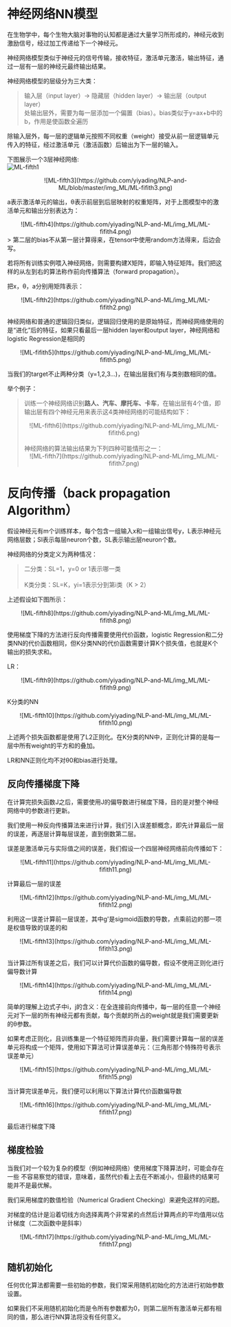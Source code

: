 # 神经网络NN模型
在生物学中，每个生物大脑对事物的认知都是通过大量学习所形成的，神经元收到激励信号，经过加工传递给下一个神经元。

神经网络模型类似于神经元的信号传输，接收特征，激活单元激活，输出特征，通过一层有一层的神经元最终输出结果。

神经网络模型的层级分为三大类：
> 输入层（input layer）-> 隐藏层（hidden layer）-> 输出层（output layer）<br>
> 处输出层外，需要为每一层添加一个偏置（bias）。bias类似于y=ax+b中的b，作用是使函数全遍历

除输入层外，每一层的逻辑单元按照不同权重（weight）接受从前一层逻辑单元传入的特征，经过激活单元（激活函数）后输出为下一层的输入。

下图展示一个3层神经网络:<br>
![ML-fifth1](https://github.com/yiyading/NLP-and-ML/blob/master/img_ML/ML-fifith1.png)</br>

<center>![ML-fifth3](https://github.com/yiyading/NLP-and-ML/blob/master/img_ML/ML-fifith3.png)</center>

a表示激活单元的输出，θ表示前层到后层映射的权重矩阵，对于上图模型中的激活单元和输出分别表达为：
<center>![ML-fifth4](https://github.com/yiyading/NLP-and-ML/img_ML/ML-fifith4.png)</center>
> 第二层的bias不从第一层计算得来，在tensor中使用random方法得来，后边会写。

若将所有训练实例喂入神经网络，则需要构建X矩阵，即输入特征矩阵。我们把这样的从左到右的算法称作前向传播算法（forward propagation）。

把x，θ，a分别用矩阵表示：<br>
<center>![ML-fifth2](https://github.com/yiyading/NLP-and-ML/img_ML/ML-fifith2.png)</center>

神经网络和普通的逻辑回归类似，逻辑回归使用的是原始特征，而神经网络使用的是“进化”后的特征，如果只看最后一层hidden layer和output layer，神经网络和logistic Regression是相同的

<center>![ML-fifith5](https://github.com/yiyading/NLP-and-ML/img_ML/ML-fifith5.png)</center>

当我们的target不止两种分类（y=1,2,3...)，在输出层我们有与类别数相同的值。

举个例子：
> 训练一个神经网络识别**路人、汽车、摩托车、卡车**，在输出层有4个值，即输出层有四个神经元用来表示这4类神经网络的可能结构如下：<br>
> <center>![ML-fifth6](https://github.com/yiyading/NLP-and-ML/img_ML/ML-fifith6.png)</center><br>
> 神经网络的算法输出结果为下列四种可能情形之一：<br>
> <center>![ML-fifth7](https://github.com/yiyading/NLP-and-ML/img_ML/ML-fifith7.png)</center>

# 反向传播（back propagation Algorithm）
假设神经元有m个训练样本，每个包含一组输入x和一组输出信号y，L表示神经元网络层数；Sl表示每层neuron个数，SL表示输出层neuron个数。

神经网络的分类定义为两种情况：
> 二分类：SL=1，y=0 or 1表示哪一类 
> <br><br>
> K类分类：SL=K，yi=1表示分到第i类（K > 2）

上述假设如下图所示：
<center>![ML-fifth8](https://github.com/yiyading/NLP-and-ML/img_ML/ML-fifith8.png)</center>

使用梯度下降的方法进行反向传播需要使用代价函数，logistic Regression和二分类NN的代价函数相同，但K分类NN的代价函数需要计算K个损失值，也就是K个输出的损失求和。

LR：
<center>![ML-fifth9](https://github.com/yiyading/NLP-and-ML/img_ML/ML-fifith9.png)</center>

K分类的NN
<center>![ML-fifth10](https://github.com/yiyading/NLP-and-ML/img_ML/ML-fifith10.png)</center>

上述两个损失函数都是使用了L2正则化。在K分类的NN中，正则化计算的是每一层中所有weight的平方和的叠加。

LR和NN正则化均不对θ0和bias进行处理。

## 反向传播梯度下降
在计算完损失函数J之后，需要使用J的偏导数进行梯度下降，目的是对整个神经网络中的参数进行更新。

我们使用一种反向传播算法来进行计算，我们引入误差额概念，即先计算最后一层的误差，再逐层计算每层误差，直到倒数第二层。

误差是激活单元与实际值之间的误差，我们假设一个四层神经网络前向传播如下：
<center>![ML-fifth11](https://github.com/yiyading/NLP-and-ML/img_ML/ML-fifith11.png)</center>

计算最后一层的误差
<center>![ML-fifth12](https://github.com/yiyading/NLP-and-ML/img_ML/ML-fifith12.png)</center>

利用这一误差计算前一层误差，其中g'是sigmoid函数的导数，点乘前边的那一项是权值导致的误差的和
<center>![ML-fifth13](https://github.com/yiyading/NLP-and-ML/img_ML/ML-fifith13.png)</center>

当计算过所有误差之后，我们可以计算代价函数的偏导数，假设不使用正则化进行偏导数计算
<center>![ML-fifth14](https://github.com/yiyading/NLP-and-ML/img_ML/ML-fifith14.png)</center>

简单的理解上边式子中i，j的含义：在全连接前向传播中，每一层的任意一个神经元对下一层的所有神经元都有贡献，每个贡献的所占的weight就是我们需要更新的θ参数。

如果考虑正则化，且训练集是一个特征矩阵而非向量，我们需要计算每一层的误差单元将构成一个矩阵，使用如下算法可计算误差单元：（三角形那个特殊符号表示误差单元）
<center>![ML-fifth15](https://github.com/yiyading/NLP-and-ML/img_ML/ML-fifith15.png)</center>

当计算完误差单元，我们便可以利用以下算法计算代价函数偏导数
<center>![ML-fifth16](https://github.com/yiyading/NLP-and-ML/img_ML/ML-fifith17.png)</center>

最后进行梯度下降

## 梯度检验
当我们对一个较为复杂的模型（例如神经网络）使用梯度下降算法时，可能会存在一些
不容易察觉的错误，意味着，虽然代价看上去在不断减小，但最终的结果可能并不是最优解。

我们采用梯度的数值检验（Numerical Gradient Checking）来避免这样的问题。

对梯度的估计是沿着切线方向选择离两个非常紧的点然后计算两点的平均值用以估计梯度（二次函数中是斜率）
<center>![ML-fifth17](https://github.com/yiyading/NLP-and-ML/img_ML/ML-fifith17.png)</center>

## 随机初始化
任何优化算法都需要一些初始的参数，我们常采用随机初始化的方法进行初始参数设置。

如果我们不采用随机初始化而是令所有参数都为0，则第二层所有激活单元都有相同的值，那么进行NN算法将没有任何意义。
